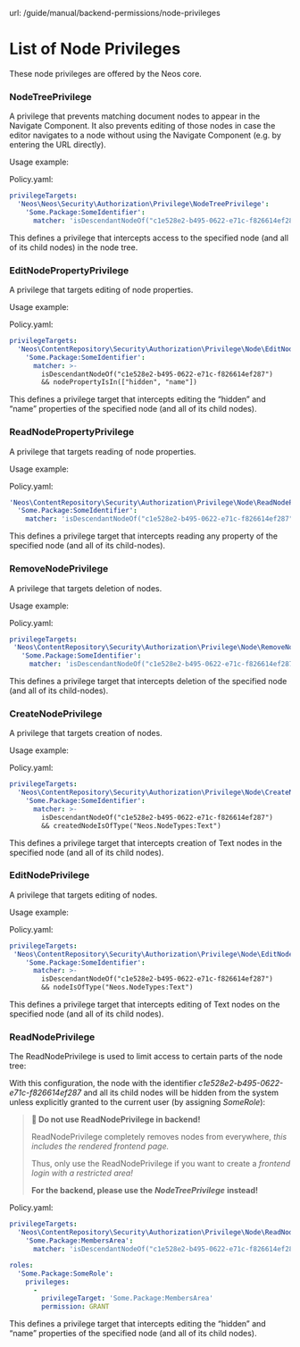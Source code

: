 url: /guide/manual/backend-permissions/node-privileges
# List of Node Privileges

These node privileges are offered by the Neos core.

### NodeTreePrivilege

A privilege that prevents matching document nodes to appear in the Navigate Component. It also prevents editing of those nodes in case the editor navigates to a node without using the Navigate Component (e.g. by entering the URL directly).

Usage example:

Policy.yaml:
```yaml
privilegeTargets:
  'Neos\Neos\Security\Authorization\Privilege\NodeTreePrivilege':
    'Some.Package:SomeIdentifier':
      matcher: 'isDescendantNodeOf("c1e528e2-b495-0622-e71c-f826614ef287")'
```

This defines a privilege that intercepts access to the specified node (and all of its child nodes) in the node tree.

### EditNodePropertyPrivilege

A privilege that targets editing of node properties.

Usage example:

Policy.yaml:
```yaml
privilegeTargets:
  'Neos\ContentRepository\Security\Authorization\Privilege\Node\EditNodePropertyPrivilege':
    'Some.Package:SomeIdentifier':
      matcher: >-
        isDescendantNodeOf("c1e528e2-b495-0622-e71c-f826614ef287")
        && nodePropertyIsIn(["hidden", "name"])
```

This defines a privilege target that intercepts editing the “hidden” and “name” properties of the specified node (and all of its child nodes).

### ReadNodePropertyPrivilege

A privilege that targets reading of node properties.

Usage example:

Policy.yaml:
```yaml
'Neos\ContentRepository\Security\Authorization\Privilege\Node\ReadNodePropertyPrivilege':
  'Some.Package:SomeIdentifier':
    matcher: 'isDescendantNodeOf("c1e528e2-b495-0622-e71c-f826614ef287")'
```

This defines a privilege target that intercepts reading any property of the specified node (and all of its child-nodes).

### RemoveNodePrivilege

A privilege that targets deletion of nodes.

Usage example:

Policy.yaml:
```yaml
privilegeTargets:
 'Neos\ContentRepository\Security\Authorization\Privilege\Node\RemoveNodePrivilege':
   'Some.Package:SomeIdentifier':
     matcher: 'isDescendantNodeOf("c1e528e2-b495-0622-e71c-f826614ef287")'

```

This defines a privilege target that intercepts deletion of the specified node (and all of its child-nodes).

### CreateNodePrivilege

A privilege that targets creation of nodes.

Usage example:

Policy.yaml:
```yaml
privilegeTargets:
  'Neos\ContentRepository\Security\Authorization\Privilege\Node\CreateNodePrivilege':
    'Some.Package:SomeIdentifier':
      matcher: >-
        isDescendantNodeOf("c1e528e2-b495-0622-e71c-f826614ef287")
        && createdNodeIsOfType("Neos.NodeTypes:Text")
```

This defines a privilege target that intercepts creation of Text nodes in the specified node (and all of its child nodes).

### EditNodePrivilege

A privilege that targets editing of nodes.

Usage example:

Policy.yaml:
```yaml
privilegeTargets:
 'Neos\ContentRepository\Security\Authorization\Privilege\Node\EditNodePrivilege':
    'Some.Package:SomeIdentifier':
      matcher: >-
        isDescendantNodeOf("c1e528e2-b495-0622-e71c-f826614ef287")
        && nodeIsOfType("Neos.NodeTypes:Text")
```

This defines a privilege target that intercepts editing of Text nodes on the specified node (and all of its child nodes).

### ReadNodePrivilege

The ReadNodePrivilege is used to limit access to certain parts of the node tree:

With this configuration, the node with the identifier _c1e528e2-b495-0622-e71c-f826614ef287_ and all its child nodes will be hidden from the system unless explicitly granted to the current user (by assigning _SomeRole_):

> **🚨 Do not use ReadNodePrivilege in backend!**
> 
> ReadNodePrivilege completely removes nodes from everywhere, _this includes the rendered frontend page._  
>   
> Thus, only use the ReadNodePrivilege if you want to create a _frontend login with a restricted area!_  
>   
> **For the backend, please use the** _**NodeTreePrivilege**_ **instead!**

Policy.yaml:
```yaml
privilegeTargets:
  'Neos\ContentRepository\Security\Authorization\Privilege\Node\ReadNodePrivilege':
    'Some.Package:MembersArea':
      matcher: 'isDescendantNodeOf("c1e528e2-b495-0622-e71c-f826614ef287")'

roles:
  'Some.Package:SomeRole':
    privileges:
      -
        privilegeTarget: 'Some.Package:MembersArea'
        permission: GRANT
```

This defines a privilege target that intercepts editing the “hidden” and “name” properties of the specified node (and all of its child nodes).
